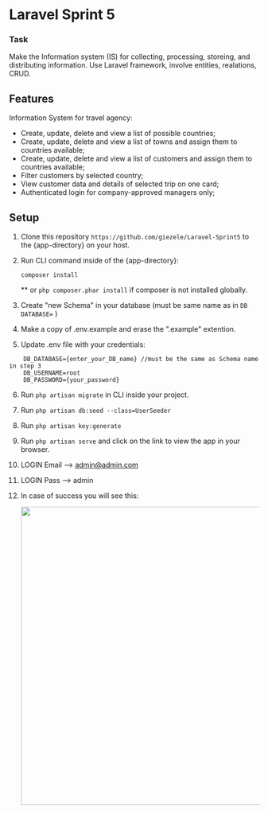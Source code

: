 # Laravel Sprint 5

### Task

Make the Information system (IS) for collecting, processing, storeing, and distributing information. Use Laravel framework, involve entities, realations, CRUD.


## Features


Information System for travel agency:
- Create, update, delete and view a list of possible countries;
- Create, update, delete and view a list of towns and assign them to countries available;
- Create, update, delete and view a list of customers and assign them to countries available;
- Filter customers by selected country;
- View customer data and details of selected trip on one card;
- Authenticated login for company-approved managers only;

## Setup

1. Clone this repository `https://github.com/giezele/Laravel-Sprint5` to the {app-directory} on your host.
2. Run CLI command inside of the {app-directory}:

    `composer install`
    
    ** or `php composer.phar install` if composer is not installed globally.
3. Create "new Schema" in your database (must be same name as in  `DB DATABASE=` )
4. Make a copy of .env.example and erase the ".example" extention.
5. Update .env file with your credentials:
```
    DB_DATABASE={enter_your_DB_name} //must be the same as Schema name in step 3  
    DB_USERNAME=root
    DB_PASSWORD={your_password} 
```
6. Run `php artisan migrate` in CLI inside your project.
7. Run `php artisan db:seed --class=UserSeeder`
8. Run `php artisan key:generate`
9. Run `php artisan serve` and click on the link to view the app in your browser.
10. LOGIN Email --> admin@admin.com
11. LOGIN Pass --> admin
12. In case of success you will see this:

    <img src="https://user-images.githubusercontent.com/26652268/100551481-82205f00-3289-11eb-91dc-99dd234499a4.png" width="600">

